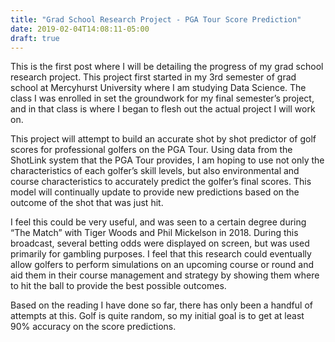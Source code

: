 ```yaml
---
title: "Grad School Research Project - PGA Tour Score Prediction"
date: 2019-02-04T14:08:11-05:00
draft: true
---
```


This is the first post where I will be detailing the progress of my grad school research project. This project first started in my 3rd semester of grad school at Mercyhurst University where I am studying Data Science. The class I was enrolled in set the groundwork for my final semester’s project, and in that class is where I began to flesh out the actual project I will work on.

This project will attempt to build an accurate shot by shot predictor of golf scores for professional golfers on the PGA Tour. Using data from the ShotLink system that the PGA Tour provides, I am hoping to use not only the characteristics of each golfer’s skill levels, but also environmental and course characteristics to accurately predict the golfer’s final scores. This model will continually update to provide new predictions based on the outcome of the shot that was just hit.

I feel this could be very useful, and was seen to a certain degree during “The Match” with Tiger Woods and Phil Mickelson in 2018. During this broadcast, several betting odds were displayed on screen, but was used primarily for gambling purposes. I feel that this research could eventually allow golfers to perform simulations on an upcoming course or round and aid them in their course management and strategy by showing them where to hit the ball to provide the best possible outcomes.

Based on the reading I have done so far, there has only been a handful of attempts at this. Golf is quite random, so my initial goal is to get at least 90% accuracy on the score predictions.